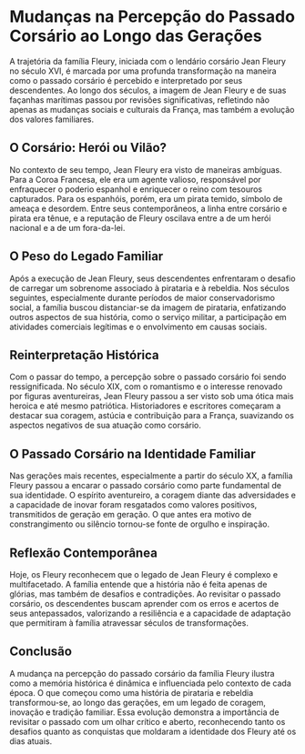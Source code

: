 # Mudanças na Percepção do Passado Corsário ao Longo das Gerações

A trajetória da família Fleury, iniciada com o lendário corsário Jean Fleury no século XVI, é marcada por uma profunda transformação na maneira como o passado corsário é percebido e interpretado por seus descendentes. Ao longo dos séculos, a imagem de Jean Fleury e de suas façanhas marítimas passou por revisões significativas, refletindo não apenas as mudanças sociais e culturais da França, mas também a evolução dos valores familiares.

## O Corsário: Herói ou Vilão?

No contexto de seu tempo, Jean Fleury era visto de maneiras ambíguas. Para a Coroa Francesa, ele era um agente valioso, responsável por enfraquecer o poderio espanhol e enriquecer o reino com tesouros capturados. Para os espanhóis, porém, era um pirata temido, símbolo de ameaça e desordem. Entre seus contemporâneos, a linha entre corsário e pirata era tênue, e a reputação de Fleury oscilava entre a de um herói nacional e a de um fora-da-lei.

## O Peso do Legado Familiar

Após a execução de Jean Fleury, seus descendentes enfrentaram o desafio de carregar um sobrenome associado à pirataria e à rebeldia. Nos séculos seguintes, especialmente durante períodos de maior conservadorismo social, a família buscou distanciar-se da imagem de pirataria, enfatizando outros aspectos de sua história, como o serviço militar, a participação em atividades comerciais legítimas e o envolvimento em causas sociais.

## Reinterpretação Histórica

Com o passar do tempo, a percepção sobre o passado corsário foi sendo ressignificada. No século XIX, com o romantismo e o interesse renovado por figuras aventureiras, Jean Fleury passou a ser visto sob uma ótica mais heroica e até mesmo patriótica. Historiadores e escritores começaram a destacar sua coragem, astúcia e contribuição para a França, suavizando os aspectos negativos de sua atuação como corsário.

## O Passado Corsário na Identidade Familiar

Nas gerações mais recentes, especialmente a partir do século XX, a família Fleury passou a encarar o passado corsário como parte fundamental de sua identidade. O espírito aventureiro, a coragem diante das adversidades e a capacidade de inovar foram resgatados como valores positivos, transmitidos de geração em geração. O que antes era motivo de constrangimento ou silêncio tornou-se fonte de orgulho e inspiração.

## Reflexão Contemporânea

Hoje, os Fleury reconhecem que o legado de Jean Fleury é complexo e multifacetado. A família entende que a história não é feita apenas de glórias, mas também de desafios e contradições. Ao revisitar o passado corsário, os descendentes buscam aprender com os erros e acertos de seus antepassados, valorizando a resiliência e a capacidade de adaptação que permitiram à família atravessar séculos de transformações.

## Conclusão

A mudança na percepção do passado corsário da família Fleury ilustra como a memória histórica é dinâmica e influenciada pelo contexto de cada época. O que começou como uma história de pirataria e rebeldia transformou-se, ao longo das gerações, em um legado de coragem, inovação e tradição familiar. Essa evolução demonstra a importância de revisitar o passado com um olhar crítico e aberto, reconhecendo tanto os desafios quanto as conquistas que moldaram a identidade dos Fleury até os dias atuais.